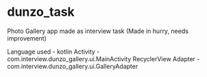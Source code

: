 # dunzo_task
Photo Gallery app made as interview task (Made in hurry, needs improvement)

Language used - kotlin
Activity - com.interview.dunzo_gallery.ui.MainActivity
RecyclerView Adapter - com.interview.dunzo_gallery.ui.GalleryAdapter

